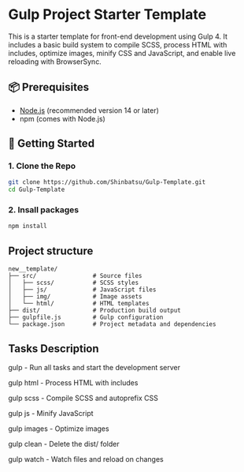 # Gulp Project Starter Template

This is a starter template for front-end development using Gulp 4. It includes a basic build system to compile SCSS, process HTML with includes, optimize images, minify CSS and JavaScript, and enable live reloading with BrowserSync.

## 📦 Prerequisites

- [Node.js](https://nodejs.org/) (recommended version 14 or later)
- npm (comes with Node.js)

## 🚀 Getting Started

### 1. Clone the Repo

```bash
git clone https://github.com/Shinbatsu/Gulp-Template.git
cd Gulp-Template
```

### 2. Insall packages
```bash
npm install
```

## Project structure
```
new__template/
├── src/                # Source files
│   ├── scss/           # SCSS styles
│   ├── js/             # JavaScript files
│   ├── img/            # Image assets
│   └── html/           # HTML templates
├── dist/               # Production build output
├── gulpfile.js         # Gulp configuration
└── package.json        # Project metadata and dependencies
```
## Tasks Description

gulp - Run all tasks and start the development server

gulp html - Process HTML with includes

gulp scss - Compile SCSS and autoprefix CSS

gulp js - Minify JavaScript

gulp images - Optimize images

gulp clean - Delete the dist/ folder

gulp watch - Watch files and reload on changes
